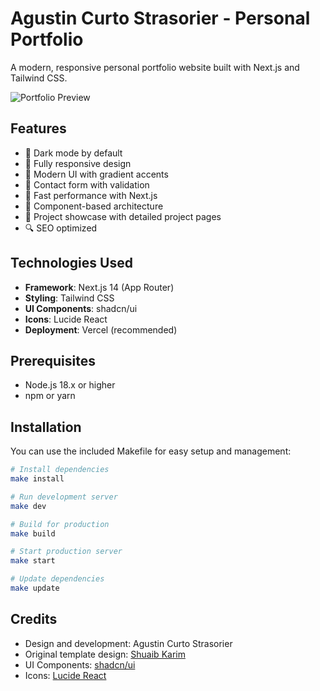 # Agustin Curto Strasorier - Personal Portfolio

A modern, responsive personal portfolio website built with Next.js and Tailwind CSS.

![Portfolio Preview](public/portfolio-preview.png)

## Features

- 🌙 Dark mode by default
- 📱 Fully responsive design
- 🎨 Modern UI with gradient accents
- 📝 Contact form with validation
- 🚀 Fast performance with Next.js
- 🧩 Component-based architecture
- 📄 Project showcase with detailed project pages
- 🔍 SEO optimized

## Technologies Used

- **Framework**: Next.js 14 (App Router)
- **Styling**: Tailwind CSS
- **UI Components**: shadcn/ui
- **Icons**: Lucide React
- **Deployment**: Vercel (recommended)

## Prerequisites

- Node.js 18.x or higher
- npm or yarn

## Installation

You can use the included Makefile for easy setup and management:

```bash
# Install dependencies
make install

# Run development server
make dev

# Build for production
make build

# Start production server
make start

# Update dependencies
make update
```

## Credits

- Design and development: Agustin Curto Strasorier
- Original template design: [Shuaib Karim](https://www.behance.net/shuaibkarim)
- UI Components: [shadcn/ui](https://ui.shadcn.com/)
- Icons: [Lucide React](https://lucide.dev/)

